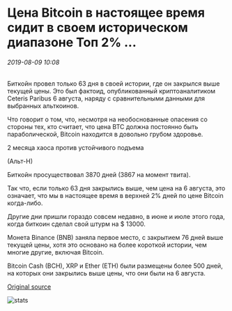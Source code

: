 # Цена Bitcoin в настоящее время сидит в своем историческом диапазоне Топ 2% ...

###### 2019-08-09 10:08

Биткойн провел только 63 дня в своей истории, где он закрылся выше текущей цены. Это был фактоид, опубликованный криптоаналитиком Ceteris Paribus 6 августа, наряду с сравнительными данными для выбранных альткоинов.

Что говорит о том, что, несмотря на необоснованные опасения со стороны тех, кто считает, что цена BTC должна постоянно быть параболической, Bitcoin находится в довольно грубом здоровье.

2 месяца хаоса против устойчивого подъема

(Альт-Н)

Биткойн просуществовал 3870 дней (3867 на момент твита).

Так что, если только 63 дня закрылись выше, чем цена на 6 августа, это означает, что мы в настоящее время в верхней 2% дней по цене Bitcoin когда-либо.

Другие дни пришли гораздо совсем недавно, в июне и июле этого года, когда биткоин сделал свой штурм на $ 13000.

Монета Binance (BNB) заняла первое место, с закрытием 76 дней выше текущей цены, хотя это основано на более короткой истории, чем многие другие, включая Bitcoin.

Bitcoin Cash (BCH), XRP и Ether (ETH) были размещены более 500 дней, на которых они закрылись выше цены, что они были на 6 августа.

[Original source](https://cointelegraph.com/news/bitcoin-price-is-currently-sitting-in-its-historic-top-2-range)

![stats](https://c.statcounter.com/11760860/0/a89fa40b/1/ "stats")